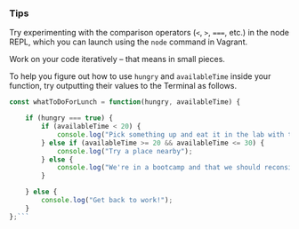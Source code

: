 ### Tips

Try experimenting with the comparison operators (`<`, `>`, `===`, etc.) in the node REPL, which you can launch using the `node` command in Vagrant.

Work on your code iteratively – that means in small pieces. 

To help you figure out how to use `hungry` and `availableTime` inside your function, try outputting their values to the Terminal as follows.


```Javascript 
const whatToDoForLunch = function(hungry, availableTime) {

    if (hungry === true) {
        if (availableTime < 20) {
            console.log("Pick something up and eat it in the lab with teammates!");
        } else if (availableTime >= 20 && availableTime <= 30) {
            console.log("Try a place nearby");
        } else {
            console.log("We're in a bootcamp and that we should reconsider how much time we actually have to spare.");
        }

    } else {
        console.log("Get back to work!");
    }
};```